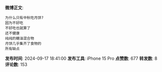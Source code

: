 **微博正文**: 
```
为什么只有中秋吃月饼?
因为不好吃
不好吃也就算了
还不健康
纯纯的糖油混合物
月饼几乎集齐了食物的
所有缺点
```
**发布时间**: 2024-09-17 18:41:00
**发布工具**: iPhone 15 Pro
**点赞数**: 677
**转发数**: 8
**评论数**: 153
